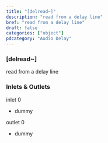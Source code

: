 ```yaml
---
title: "[delread~]"
description: "read from a delay line"
bref: "read from a delay line"
draft: false
categories: ["object"]
pdcategory: "Audio Delay"
---
```


### [delread~]

read from a delay line

### Inlets & Outlets

inlet 0

 - dummy

outlet 0

 - dummy
 
